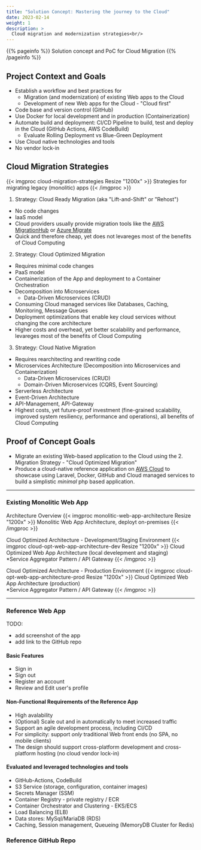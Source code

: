 ```yaml
---
title: "Solution Concept: Mastering the journey to the Cloud"
date: 2023-02-14
weight: 1
description: >
  Cloud migration and modernization strategies<br/>
---
```


{{% pageinfo %}}
Solution concept and PoC for Cloud Migration
{{% /pageinfo %}}

## Project Context and Goals
- Establish a workflow and best practices for
  - Migration (and modernization) of existing Web apps to the Cloud
  - Development of new Web apps for the Cloud - "Cloud first"
- Code base and version control (GitHub)
- Use Docker for local development and in production (Containerization)
- Automate build and deployment: CI/CD Pipeline to build, test and deploy in the Cloud (GitHub Actions, AWS CodeBuild)
  - Evaluate Rolling Deployment vs Blue-Green Deployment
- Use Cloud native technologies and tools
- No vendor lock-in

## Cloud Migration Strategies

{{< imgproc cloud-migration-strategies Resize "1200x" >}}
Strategies for migrating legacy (monolitic) apps
{{< /imgproc >}}

1. Strategy: Cloud Ready Migration (aka "Lift-and-Shift" or "Rehost")
  - No code changes
  - IaaS model
  - Cloud providers usually provide migration tools like the [AWS MigrationHub](<https://aws.amazon.com/de/migration-hub/>) or [Azure Migrate](https://azure.microsoft.com/de-de/products/azure-migrate/#product-overview)
  - Quick and therefore cheap, yet does not levareges most of the benefits of Cloud Computing
2. Strategy: Cloud Optimized Migration
  - Requires minimal code changes
  - PaaS model
  - Containerization of the App and deployment to a Container Orchestration
  - Decomposition into Microservices
    - Data-Driven Microservices (CRUD)
  - Consuming Cloud managed services like Databases, Caching, Monitoring, Message Queues
  - Deployment optimizations that enable key cloud services without changing the core architecture
  - Higher costs and overhead, yet better scalability and performance, levareges most of the benefits of Cloud Computing
3. Strategy: Cloud Native Migration
  - Requires rearchitecting and rewriting code
  - Microservices Architecture (Decomposition into Microservices and Containerization)
    - Data-Driven Microservices (CRUD)
    - Domain-Driven Microservices (CQRS, Event Sourcing)
  - Serverless Architecture
  - Event-Driven Architecture
  - API-Management, API-Gateway
  - Highest costs, yet future-proof investment (fine-grained scalability, improved system resiliency, performance and operations), all benefits of Cloud Computing

## Proof of Concept Goals
- Migrate an existing Web-based application to the Cloud using the 2. Migration Strategy - "Cloud Optimized Migration"
- Produce a cloud-native reference application on [AWS Cloud](https://aws.amazon.com/) to showcase using Laravel, Docker, GitHub and Cloud managed services to build a simplistic *minimal* php based application.

---
### Existing Monolitic Web App
Architecture Overview
{{< imgproc monolitic-web-app-architecture Resize "1200x" >}}
Monolitic Web App Architecture, deployt on-premises
{{< /imgproc >}}

Cloud Optimized Architecture - Development/Staging Environment
{{< imgproc cloud-opt-web-app-architecture-dev Resize "1200x" >}}
Cloud Optimized Web App Architecture (local develepment and staging)<br />
*Service Aggregator Pattern / API Gateway
{{< /imgproc >}}


Cloud Optimized Architecture - Production Environment
{{< imgproc cloud-opt-web-app-architecture-prod Resize "1200x" >}}
Cloud Optimized Web App Architecture (production)<br />
*Service Aggregator Pattern / API Gateway
{{< /imgproc >}}

---
### Reference Web App
TODO:
- add screenshot of the app
- add link to the GitHub repo
#### Basic Features
- Sign in
- Sign out
- Register an account
- Review and Edit user's profile

#### Non-Functional Requirements of the Reference App
- High avalability
- (Optional) Scale out and in automatically to meet increased traffic
- Support an agile development process, including CI/CD
- For simplicity: support *only* traditional Web front ends (no SPA, no mobile clients)
- The design should support cross-platform development and cross-platform hosting (no cloud vendor lock-in)

#### Evaluated and leveraged technologies and tools
- GitHub-Actions, CodeBuild
- S3 Service (storage, configuration, container images)
- Secrets Manager (SSM)
- Container Registry - private registry / ECR
- Container Orchestrator and Clustering - EKS/ECS
- Load Balancing (ELB)
- Data stores: MySql/MariaDB (RDS)
- Caching, Session management, Queueing (MemoryDB Cluster for Redis)

### Reference GitHub Repo
